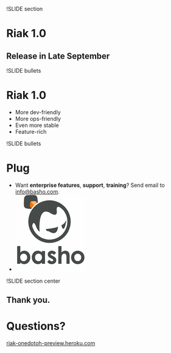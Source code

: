 !SLIDE section

# Riak 1.0

## Release in Late September

!SLIDE bullets

# Riak 1.0

* More dev-friendly
* More ops-friendly
* Even more stable
* Feature-rich

!SLIDE bullets

# Plug

* Want **enterprise features**, **support**, **training**? Send email to
[info@basho.com](mailto:info@basho.com).
* ![Basho](basho.gif)

!SLIDE section center

## Thank you.

# Questions?

[riak-onedotoh-preview.heroku.com](http://riak-onedotoh-preview.heroku.com/)
